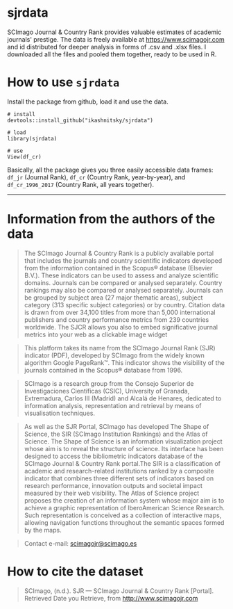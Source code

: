 # sjrdata

SCImago Journal & Country Rank provides valuable estimates of academic journals' prestige. The data is freely available at https://www.scimagojr.com and id distributed for deeper analysis in forms of .csv and .xlsx files. I downloaded all the files and pooled them together, ready to be used in R.

# How to use `sjrdata`

Install the package from github, load it and use the data. 

```{r}
# install
devtools::install_github("ikashnitsky/sjrdata")

# load
library(sjrdata)

# use
View(df_cr)
```

Basically, all the package gives you three easily accessible data frames: `df_jr` (Journal Rank), `df_cr` (Country Rank, year-by-year), and `df_cr_1996_2017` (Country Rank, all years together).


***

# Information from the authors of the data

>The SCImago Journal & Country Rank is a publicly available portal that includes the journals and country scientific indicators developed from the information contained in the Scopus® database (Elsevier B.V.). These indicators can be used to assess and analyze scientific domains. Journals can be compared or analysed separately. Country rankings may also be compared or analysed separately. Journals can be grouped by subject area (27 major thematic areas), subject category (313 specific subject categories) or by country. Citation data is drawn from over 34,100 titles from more than 5,000 international publishers and country performance metrics from 239 countries worldwide. The SJCR allows you also to embed significative journal metrics into your web as a clickable image widget

>This platform takes its name from the SCImago Journal Rank (SJR) indicator (PDF), developed by SCImago from the widely known algorithm Google PageRank™. This indicator shows the visibility of the journals contained in the Scopus® database from 1996.

>SCImago is a research group from the Consejo Superior de Investigaciones Científicas (CSIC), University of Granada, Extremadura, Carlos III (Madrid) and Alcalá de Henares, dedicated to information analysis, representation and retrieval by means of visualisation techniques.

> As well as the SJR Portal, SCImago has developed The Shape of Science, the SIR (SCImago Institution Rankings) and the Atlas of Science. The Shape of Science is an information visualization project whose aim is to reveal the structure of science. Its interface has been designed to access the bibliometric indicators database of the SCImago Journal & Country Rank portal.The SIR is a classification of academic and research-related institutions ranked by a composite indicator that combines three different sets of indicators based on research performance, innovation outputs and societal impact measured by their web visibility. The Atlas of Science project proposes the creation of an information system whose major aim is to achieve a graphic representation of IberoAmerican Science Research. Such representation is conceived as a collection of interactive maps, allowing navigation functions throughout the semantic spaces formed by the maps.

> Contact e-mail: scimagojr@scimago.es

# How to cite the dataset

>SCImago, (n.d.). SJR — SCImago Journal & Country Rank [Portal]. Retrieved Date you Retrieve, from http://www.scimagojr.com
